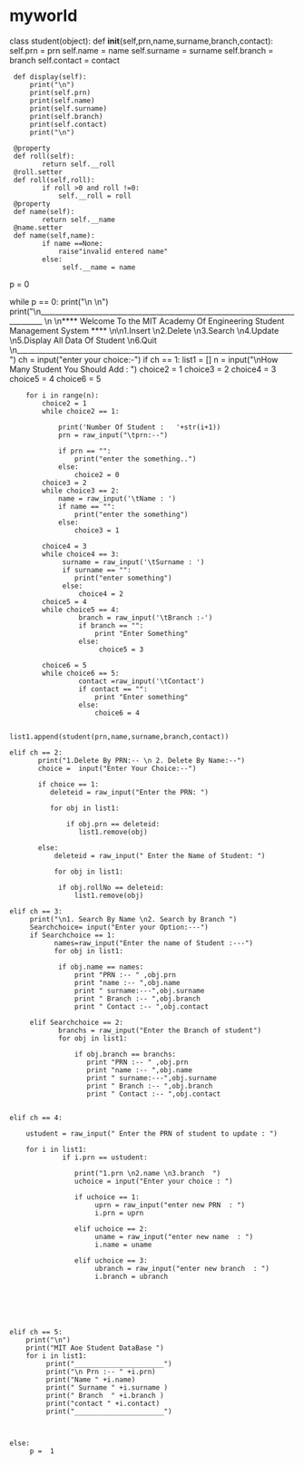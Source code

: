 # myworld

class student(object):
     def __init__(self,prn,name,surname,branch,contact):
        self.prn = prn
        self.name = name
        self.surname = surname
        self.branch = branch
        self.contact = contact


     def display(self):
         print("\n")
         print(self.prn)
         print(self.name)
         print(self.surname)
         print(self.branch)
         print(self.contact)
         print("\n")

     @property
     def roll(self):
            return self.__roll
     @roll.setter
     def roll(self,roll):
            if roll >0 and roll !=0:
                self.__roll = roll    
     @property
     def name(self):
            return self.__name
     @name.setter
     def name(self,name):
            if name ==None:
                raise"invalid entered name"
            else:
                 self.__name = name    

       
p = 0  
         
while p == 0:
    print("\n \n")
    print("\n_______________________________________________________________________________ \n \n**** Welcome To the MIT Academy Of Engineering Student Management System ****  \n\n1.Insert \n2.Delete \n3.Search \n4.Update \n5.Display All Data Of Student \n6.Quit \n____________________________________________________________________________")
    ch = input("enter your choice:-")
    if ch == 1:
        list1 = []
        n = input("\nHow Many Student You Should Add :  ")
        choice2 = 1
        choice3 = 2
        choice4 = 3
        choice5 = 4
        choice6 = 5
        
   
        for i in range(n):
            choice2 = 1
            while choice2 == 1:
                 
                print('Number Of Student :   '+str(i+1))
                prn = raw_input("\tprn:--") 
                 
                if prn == "":
                    print("enter the something..")  
                else:
                    choice2 = 0
            choice3 = 2
            while choice3 == 2:
                name = raw_input('\tName : ')
                if name == "":
                    print("enter the something")
                else:
                    choice3 = 1

            choice4 = 3       
            while choice4 == 3:        
                 surname = raw_input('\tSurname : ')
                 if surname == "":
                    print("enter something")
                 else:
                     choice4 = 2 
            choice5 = 4
            while choice5 == 4:
                     branch = raw_input('\tBranch :-')
                     if branch == "":
                         print "Enter Something"
                     else:
                          choice5 = 3   
                     
            choice6 = 5
            while choice6 == 5:                
                     contact =raw_input('\tContact')
                     if contact == "":
                         print "Enter something"
                     else:
                         choice6 = 4    

                     list1.append(student(prn,name,surname,branch,contact))

    elif ch == 2:
           print("1.Delete By PRN:-- \n 2. Delete By Name:--") 
           choice =  input("Enter Your Choice:--")

           if choice == 1:
              deleteid = raw_input("Enter the PRN: ")

              for obj in list1:
                
                  if obj.prn == deleteid:
                     list1.remove(obj)

           else:
               deleteid = raw_input(" Enter the Name of Student: ")    
            
               for obj in list1:

                if obj.rollNo == deleteid:
                    list1.remove(obj)

    elif ch == 3:
         print("\n1. Search By Name \n2. Search by Branch ")   
         Searchchoice= input("Enter your Option:---")
         if Searchchoice == 1:
               names=raw_input("Enter the name of Student :---")     
               for obj in list1:
                
                if obj.name == names: 
                    print "PRN :-- " ,obj.prn
                    print "name :-- ",obj.name
                    print " surname:---",obj.surname
                    print " Branch :-- ",obj.branch
                    print " Contact :-- ",obj.contact

         elif Searchchoice == 2:
                branchs = raw_input("Enter the Branch of student") 
                for obj in list1:

                    if obj.branch == branchs:
                       print "PRN :-- " ,obj.prn
                       print "name :-- ",obj.name
                       print " surname:---",obj.surname
                       print " Branch :-- ",obj.branch
                       print " Contact :-- ",obj.contact

                     
    elif ch == 4:
        
        ustudent = raw_input(" Enter the PRN of student to update : ")
        
        for i in list1:
                 if i.prn == ustudent:

                    print("1.prn \n2.name \n3.branch  ")
                    uchoice = input("Enter your choice : ")

                    if uchoice == 1:
                         uprn = raw_input("enter new PRN  : ")
                         i.prn = uprn
                     
                    elif uchoice == 2:
                         uname = raw_input("enter new name  : ")
                         i.name = uname 

                    elif uchoice == 3:
                         ubranch = raw_input("enter new branch  : ")
                         i.branch = ubranch      

                
            



    elif ch == 5:
        print("\n")
        print("MIT Aoe Student DataBase ")
        for i in list1:
             print("______________________")
             print("\n Prn :-- " +i.prn)
             print("Name " +i.name)
             print(" Surname " +i.surname ) 
             print(" Branch  " +i.branch )
             print("contact " +i.contact)
             print("______________________")



    else:
         p =  1
    
